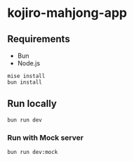 # kojiro-mahjong-app

## Requirements

- Bun
- Node.js

```shell
mise install
bun install
```

## Run locally

```shell
bun run dev
```

### Run with Mock server

```shell
bun run dev:mock
```
